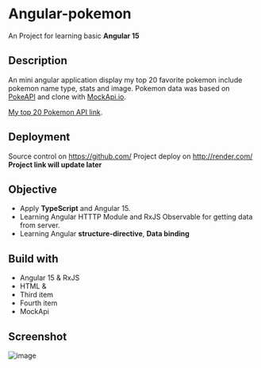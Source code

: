 # Angular-pokemon

An Project for learning basic **Angular 15** 

## Description
An mini angular application display my top 20 favorite pokemon include pokemon name type, stats and image. 
Pokemon data was based on [PokeAPI](https://pokeapi.co/) and clone with [MockApi.io](https://mockapi.io/). 

[My top 20 Pokemon API link](https://63c5044bf3a73b34784bf392.mockapi.io/api/v1/Pokemon).


## Deployment
Source control on https://github.com/
Project deploy on http://render.com/
**Project link will update later**

## Objective
- Apply **TypeScript** and Angular 15.
- Learning Angular HTTTP Module and RxJS Observable for getting data from server.
- Learning Angular **structure-directive**, **Data binding**

## Build with
- Angular 15 & RxJS
- HTML & 
- Third item
- Fourth item
- MockApi

## Screenshot
![image](https://user-images.githubusercontent.com/98259617/212939208-2cfbaf0a-5fd0-40fd-8658-b5bbdf86ace7.png)



